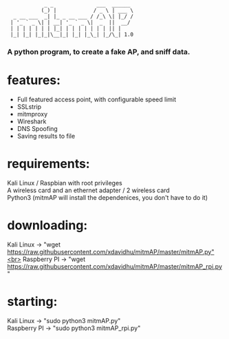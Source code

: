                 _ _              ___  ______ 
               (_) |            / _ \ | ___ \
      _ __ ___  _| |_ _ __ ___ / /_\ \| |_/ /
     | '_ ` _ \| | __| '_ ` _ \|  _  ||  __/ 
     | | | | | | | |_| | | | | | | | || |    
     |_| |_| |_|_|\__|_| |_| |_\_| |_/\_| 1.0
  
<h3> A python program, to create a fake AP, and sniff data.</h3>

# features:
  * Full featured access point, with configurable speed limit<br>
  * SSLstrip<br>
  * mitmproxy<br>
  * Wireshark<br>
  * DNS Spoofing<br>
  * Saving results to file<br>

# requirements:
  Kali Linux / Raspbian with root privileges<br>
  A wireless card and an ethernet adapter / 2 wireless card<br>
  Python3 (mitmAP will install the dependenices, you don't have to do it)

# downloading:
  Kali Linux -> "wget https://raw.githubusercontent.com/xdavidhu/mitmAP/master/mitmAP.py"<br>
  Raspberry PI -> "wget https://raw.githubusercontent.com/xdavidhu/mitmAP/master/mitmAP_rpi.py"
  
# starting:
  Kali Linux -> "sudo python3 mitmAP.py"<br>
  Raspberry PI -> "sudo python3 mitmAP_rpi.py"<br>
